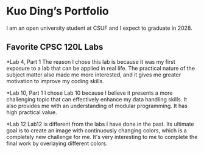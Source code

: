 # Kuo Ding’s Portfolio

I am an open university student at CSUF and I expect to graduate in 2028.


## Favorite CPSC 120L Labs
*Lab 4, Part 1
The reason I chose this lab is because it was my first exposure to a lab that can be applied in real life.  The practical nature of the subject matter also made me more interested, and it gives me greater motivation to improve my coding skills.

*Lab 10, Part 1
I chose Lab 10 because I believe it presents a more challenging topic that can effectively enhance my data handling skills. It also provides me with an understanding of modular programming. It has high practical value.

*Lab 12
Lab12 is different from the labs I have done in the past. Its ultimate goal is to create an image with continuously changing colors, which is a completely new challenge for me. It's very interesting to me to complete the final work by overlaying different colors.
